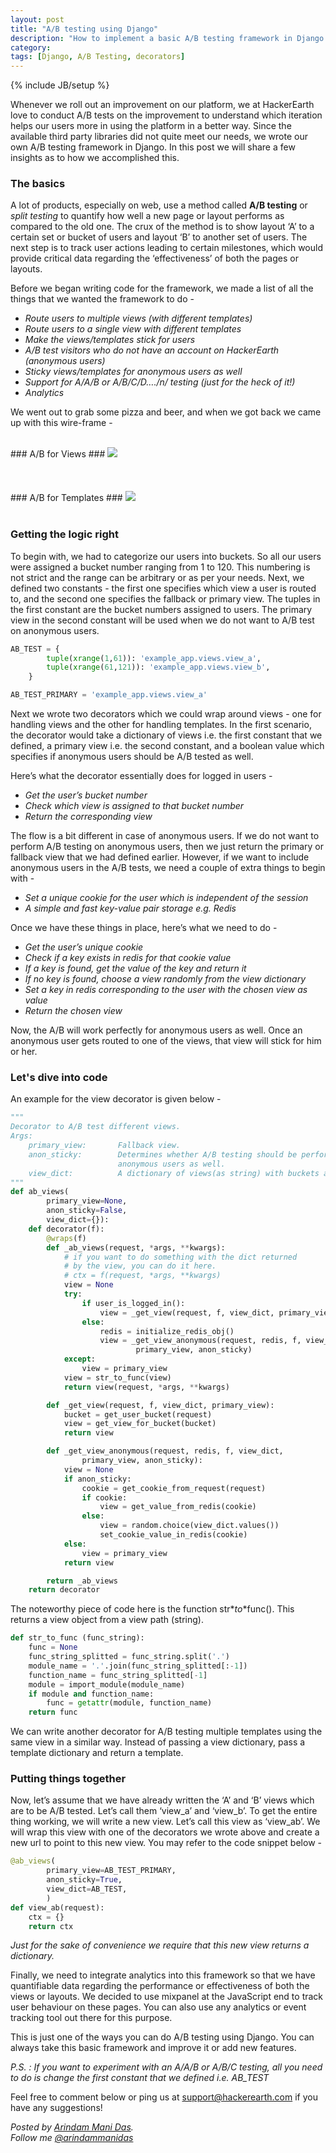```yaml
---
layout: post
title: "A/B testing using Django"
description: "How to implement a basic A/B testing framework in Django."
category:
tags: [Django, A/B Testing, decorators]
---
```

{% include JB/setup %}

Whenever we roll out an improvement on our platform, we at HackerEarth love to conduct A/B tests on the improvement to understand which iteration helps our users more in using the platform in a better way. Since the available third party libraries did not quite meet our needs, we wrote our own A/B testing framework in Django. In this post we will share a few insights as to how we accomplished this.

### The basics ###

A lot of products, especially on web, use a method called **A/B testing** or *split testing* to quantify how well a new page or layout performs as compared to the old one. The crux of the method is to show layout ‘A’ to a certain set or bucket of users and layout ‘B’ to another set of users. The next step is to track user actions leading to certain milestones, which would provide critical data regarding the ‘effectiveness’ of both the pages or layouts.

Before we began writing code for the framework, we made a list of all the things that we wanted the framework to do -

 - *Route users to multiple views (with different templates)*
 - *Route users to a single view with different templates*
 - *Make the views/templates stick for users*
 - *A/B test visitors who do not have an account on HackerEarth (anonymous users)* 
 - *Sticky views/templates for anonymous users as well*
 - *Support for A/A/B or A/B/C/D…./n/ testing (just for the heck of it!)*
 - *Analytics*

We went out to grab some pizza and beer, and when we got back we came up with this wire-frame -
  
<br />
### A/B for Views ###
<img src="/images/A_B_Views.png"/>
<br /><br /><br /><br />
### A/B for Templates ###
<img src="/images/A_B_Templates.png"/>
<br /><br />


### Getting the logic right ###

To begin with, we had to categorize our users into buckets. So all our users were assigned a bucket number ranging from 1 to 120. This numbering is not strict and the range can be arbitrary or as per your needs. Next, we defined two constants - the first one specifies which view a user is routed to, and the second one specifies the fallback or primary view. The tuples in the first constant are the bucket numbers assigned to users. The primary view in the second constant will be used when we do not want to A/B test on anonymous users. 

```python
AB_TEST = {
        tuple(xrange(1,61)): 'example_app.views.view_a',
        tuple(xrange(61,121)): 'example_app.views.view_b',
    }

AB_TEST_PRIMARY = 'example_app.views.view_a'
```

Next we wrote two decorators which we could wrap around views - one for handling views and the other for handling templates. In the first scenario, the decorator would take a dictionary of views i.e. the first constant that we defined, a primary view i.e. the second constant, and a boolean value which specifies if anonymous users should be A/B tested as well.

Here’s what the decorator essentially does for logged in users -

 - *Get the user’s bucket number*
 - *Check which view is assigned to that bucket number*
 - *Return the corresponding view*

The flow is a bit different in case of anonymous users. If we do not want to perform A/B testing on anonymous users, then we just return the primary or fallback view that we had defined earlier. However, if we want to include anonymous users in the A/B tests, we need a couple of extra things to begin with -

 - *Set a unique cookie for the user which is independent of the session*
 - *A simple and fast key-value pair storage e.g. Redis*

Once we have these things in place, here’s what we need to do -

 - *Get the user’s unique cookie*
 - *Check if a key exists in redis for that cookie value*
 - *If a key is found, get the value of the key and return it*
 - *If no key is found, choose a view randomly from the view dictionary*
 - *Set a key in redis corresponding to the user with the chosen view as value*
 - *Return the chosen view*

Now, the A/B will work perfectly for anonymous users as well. Once an anonymous user gets routed to one of the views, that view will stick for him or her.

### Let's dive into code ###

An example for the view decorator is given below -

```python
"""
Decorator to A/B test different views.
Args:
    primary_view:       Fallback view.
    anon_sticky:        Determines whether A/B testing should be performed on   
                        anonymous users as well.
    view_dict:          A dictionary of views(as string) with buckets as keys.
"""
def ab_views(
        primary_view=None,
        anon_sticky=False,
        view_dict={}):
    def decorator(f):
        @wraps(f)
        def _ab_views(request, *args, **kwargs):
            # if you want to do something with the dict returned
            # by the view, you can do it here.
            # ctx = f(request, *args, **kwargs)
            view = None
            try:
                if user_is_logged_in():
                    view = _get_view(request, f, view_dict, primary_view)
                else:
                    redis = initialize_redis_obj()
                    view = _get_view_anonymous(request, redis, f, view_dict,
                            primary_view, anon_sticky)
            except:
                view = primary_view
            view = str_to_func(view)
            return view(request, *args, **kwargs)

        def _get_view(request, f, view_dict, primary_view):
            bucket = get_user_bucket(request)
            view = get_view_for_bucket(bucket)
            return view

        def _get_view_anonymous(request, redis, f, view_dict,
                primary_view, anon_sticky):
            view = None
            if anon_sticky:
                cookie = get_cookie_from_request(request)
                if cookie:
                    view = get_value_from_redis(cookie)
                else:
                    view = random.choice(view_dict.values())
                    set_cookie_value_in_redis(cookie)
            else:
                view = primary_view
            return view

        return _ab_views
    return decorator
```
The noteworthy piece of code here is the function str*_*to*_*func(). This returns a view object from a view path (string).

```python
def str_to_func (func_string):
    func = None
    func_string_splitted = func_string.split('.')
    module_name = '.'.join(func_string_splitted[:-1])
    function_name = func_string_splitted[-1]
    module = import_module(module_name)
    if module and function_name:
        func = getattr(module, function_name)
    return func
```

We can write another decorator for A/B testing multiple templates using the same view in a similar way. Instead of passing a view dictionary, pass a template dictionary and return a template.
    
### Putting things together ###

Now, let’s assume that we have already written the ‘A’ and ‘B’ views which are to be A/B tested. Let’s call them ‘view_a’ and ‘view_b’. To get the entire thing working, we will write a new view. Let’s call this view as ‘view_ab’. We will wrap this view with one of the decorators we wrote above and create a new url to point to this new view. You may refer to the code snippet below -

```python
@ab_views(
        primary_view=AB_TEST_PRIMARY,
        anon_sticky=True,
        view_dict=AB_TEST,
        )
def view_ab(request):
    ctx = {}
    return ctx
```

*Just for the sake of convenience we require that this new view returns a dictionary.*

Finally, we need to integrate analytics into this framework so that we have quantifiable data regarding the performance or effectiveness of both the views or layouts. We decided to use mixpanel at the JavaScript end to track user behaviour on these pages. You can also use any analytics or event tracking tool out there for this purpose.

This is just one of the ways you can do A/B testing using Django. You can always take this basic framework and improve it or add new features.

*P.S. : If you want to experiment with an A/A/B or A/B/C testing, all you need to do is change the first constant that we defined i.e. AB_TEST*

Feel free to comment below or ping us at [support@hackerearth.com](mailto:support@hackerearth.com) if you have any suggestions!  

*Posted by [Arindam Mani Das](http://hck.re/arindam/).*  
*Follow me [@arindammanidas](http://twitter.com/arindammanidas)*

